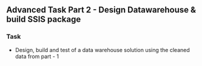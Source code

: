 ## Advanced Task Part 2 - Design Datawarehouse & build SSIS package

### Task

- Design, build and test of a data warehouse solution using the cleaned data from part - 1
